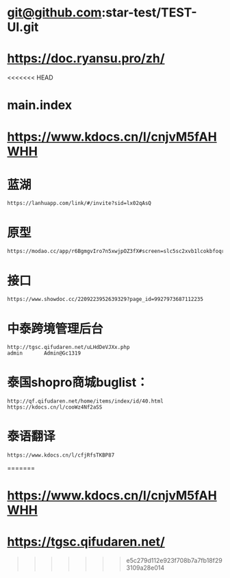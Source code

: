 # git@github.com:star-test/TEST-UI.git
# https://doc.ryansu.pro/zh/
<<<<<<< HEAD
# main.index
# https://www.kdocs.cn/l/cnjvM5fAHWHH

# 蓝湖
    https://lanhuapp.com/link/#/invite?sid=lx02qAsQ
# 原型
    https://modao.cc/app/r6BgmgvIro7n5xwjpOZ3fX#screen=slc5sc2xvb1lcokbfoqrcjx4j
# 接口
    https://www.showdoc.cc/2209223952639329?page_id=9927973687112235
# 中泰跨境管理后台
    http://tgsc.qifudaren.net/uLHdDeVJXx.php	
    admin	 	Admin@Gc1319		
# 泰国shopro商城buglist：
    http://qf.qifudaren.net/home/items/index/id/40.html
    https://kdocs.cn/l/cooWz4Nf2aSS
# 泰语翻译
    https://www.kdocs.cn/l/cfjRfsTKBP87
=======
# https://www.kdocs.cn/l/cnjvM5fAHWHH


# https://tgsc.qifudaren.net/

>>>>>>> e5c279d112e923f708b7a7fb18f293109a28e014

